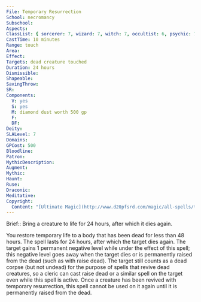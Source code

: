 ```yaml
---
File: Temporary Resurrection
School: necromancy
Subschool: 
Aspects: 
ClassList: { sorcerer: 7, wizard: 7, witch: 7, occultist: 6, psychic: 7 }
CastTime: 10 minutes
Range: touch
Area: 
Effect: 
Targets: dead creature touched
Duration: 24 hours
Dismissible: 
Shapeable: 
SavingThrow: 
SR: 
Components:
  V: yes
  S: yes
  M: diamond dust worth 500 gp
  F: 
  DF: 
Deity: 
SLALevel: 7
Domains: 
GPCost: 500
Bloodline: 
Patron: 
MythicDescription: 
Augment: 
Mythic: 
Haunt: 
Ruse: 
Draconic: 
Meditative: 
Copyright:
  Content: "[Ultimate Magic](http://www.d20pfsrd.com/magic/all-spells/t/temporary-resurrection)"
---
```

Brief:: Bring a creature to life for 24 hours, after which it dies again.

You restore temporary life to a body that has been dead for less than 48 hours. The spell lasts for 24 hours, after which the target dies again. The target gains 1 permanent negative level while under the effect of this spell; this negative level goes away when the target dies or is permanently raised from the dead (such as with raise dead). The target still counts as a dead corpse (but not undead) for the purpose of spells that revive dead creatures, so a cleric can cast raise dead or a similar spell on the target even while this spell is active. Once a creature has been revived with temporary resurrection, this spell cannot be used on it again until it is permanently raised from the dead.
